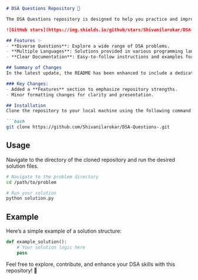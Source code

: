 ```markdown
# DSA Questions Repository 🤖

The DSA Questions repository is designed to help you practice and improve your coding skills through a comprehensive collection of Data Structures and Algorithms (DSA) problems.

![GitHub stars](https://img.shields.io/github/stars/Shivanilarokar/DSA-Questions-.svg?style=social) ![GitHub forks](https://img.shields.io/github/forks/Shivanilarokar/DSA-Questions-.svg?style=social)

## Features ✨
- **Diverse Questions**: Explore a wide range of DSA problems.
- **Multiple Languages**: Solutions provided in various programming languages.
- **Clear Documentation**: Easy-to-follow instructions and examples for each problem.

## Summary of Changes
In the latest update, the README has been enhanced to include a dedicated **Features** section, highlighting the core advantages of the repository. Minor formatting adjustments were also made for improved readability.

### Key Changes:
- Added a **Features** section to emphasize repository strengths.
- Minor formatting changes for clarity and presentation.

## Installation
Clone the repository to your local machine using the following command:

```bash
git clone https://github.com/Shivanilarokar/DSA-Questions-.git
```

## Usage
Navigate to the directory of the cloned repository and run the desired solution files.

```bash
# Navigate to the problem directory
cd /path/to/problem

# Run your solution
python solution.py
```

## Example
Here’s a simple example of a solution structure:

```python
def example_solution():
    # Your solution logic here
    pass
```

Feel free to explore, contribute, and enhance your DSA skills with this repository! 🚀
```